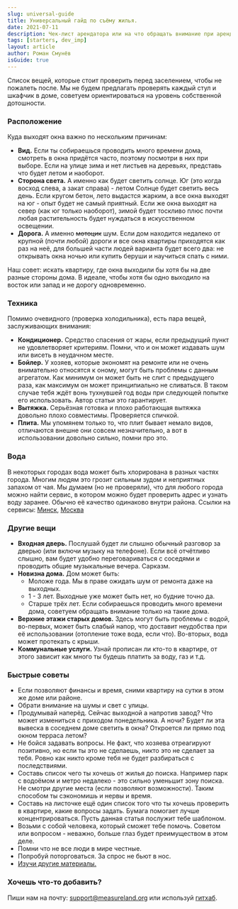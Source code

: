 ```yaml
---
slug: universal-guide
title: Универсальный гайд по съёму жилья.
date: 2021-07-11
description: Чек-лист арендатора или на что обращать внимание при аренде жилья.
tags: [starters, dev_imp]
layout: article
author: Роман Смунёв
isGuide: true
---
```


Список вещей, которые стоит проверить перед заселением, чтобы не пожалеть после. Мы не будем предлагать проверять каждый стул и шкафчик в доме, советуем ориентироваться на уровень собственной дотошности.

### Расположение
Куда выходят окна важно по нескольким причинам:

- **Вид.** Если ты собираешься проводить много времени дома, смотреть в окна придётся часто, поэтому посмотри в них при выборе. Если на улице зима и нет листьев на деревьях, представь что будет летом и наоборот.
- **Сторона света.** А именно как будет светить солнце. Юг (это когда восход слева, а закат справа) - летом Солнце будет светить весь день. Если кругом бетон, лето выдастся жарким, а все окна выходят на юг - опыт будет не самый приятный. Если же окна выходят на север (как юг только наоборот), зимой будет тоскливо плюс почти любая растительность будет нуждаться в искусственном освещении.
- **Дорога.** А именно <s>мотоцик</s> шум. Если дом находится недалеко от крупной (почти любой) дороги и все окна квартиры приходятся как раз на неё, для большей части людей варианта будет всего два: не открывать окна ночью или купить беруши и научиться спать с ними.

Наш совет: искать квартиру, где окна выходили бы хотя бы на две разные стороны дома. В идеале, чтобы хотя бы одно выходило на восток или запад и не дорогу одновременно.

### Техника
Помимо очевидного (проверка холодильника), есть пара вещей, заслуживающих внимания:

- **Кондиционер.** Средство спасения от жары, если предыдущий пункт не удовлетворяет критериям. Помни, что и он может издавать шум или висеть в неудачном месте.
- **Бойлер.** У хозяев, которые экономят на ремонте или не очень внимательно относятся к оному, могут быть проблемы с данным агрегатом. Как минимум он может быть не слит с предыдущего раза, как максимум он может принципиально не сливаться. В таком случае тебя ждёт вонь тухнувшей год воды при следующей попытке его использовать. Автор статьи это гарантирует.
- **Вытяжка.** Серьёзная готовка и плохо работающая вытяжка довольно плохо совместимы. Проверяется спичкой.
- **Плита.** Мы упомянем только то, что плит бывает немало видов, отличаются внешне они совсем незначительно, а вот в использовании довольно сильно, помни про это.

### Вода
В некоторых городах вода может быть хлорирована в разных частях города. Многим людям это грозит сильным зудом и неприятных запахом от чая. Мы думаем (но не проверяли), что для любого города можно найти сервис, в котором можно будет проверить адрес и узнать воду заранее. Обычно её качество одинаково внутри района. Ссылки на сервисы: <a href="https://minskvodokanal.by/water/home/" class="article__link" target="_blank" rel="noopener">Минск</a>, <a href="https://www.mosvodokanal.ru/forpeople/waterquality.php" class="article__link" target="_blank" rel="noopener">Москва</a>

### Другие вещи
- **Входная дверь.** Послушай будет ли слышно обычный разговор за дверью (или включи музыку на телефоне). Если всё отчётливо слышно, вам будет удобно переговариваться с соседями и проводить общие музыкальные вечера. Сарказм.
- **Новизна дома.** Дом может быть:
    - Моложе года. Мы в праве ожидать шум от ремонта даже на выходных.
    - 1 - 3 лет. Выходные уже может быть нет, но будние точно да.
    - Старше трёх лет. Если собираешься проводить много времени дома, советуем обращать внимание только на такие дома.
- **Верхние этажи старых домов.** Здесь могут быть проблемы с водой, во-первых, может быть слабый напор, что доставит неудобства при её использовании (отопление тоже вода, если что). Во-вторых, вода может протекать с крыши.
- **Коммунальные услуги.** Узнай прописан ли кто-то в квартире, от этого зависит как много ты будешь платить за воду, газ и т.д.

### Быстрые советы
- Если позволяют финансы и время, сними квартиру на сутки в этом же доме или районе.
- Обрати внимание на шумы и свет с улицы.
- Продумывай наперёд. Сейчас выходной а напротив завод? Что может измениться с приходом понедельника. А ночи? Будет ли эта вывеска в соседнем доме светить в окна? Откроется ли прямо под окном терраса летом?
- Не бойся задавать вопросы. Не факт, что хозяева отреагируют позитивно, но если ты это не сделаешь, никто это не сделает за тебя. Ровно как никто кроме тебя не будет разбираться с последствиями.
- Составь список чего ты хочешь от жилья до поиска. Например парк с водоёмом и метро недалеко - это сильно уменьшит зону поиска. Не смотри другие места (если позволяют возможности). Таким способом ты сэкономишь и нервы и время.
- Составь на листочке ещё один список того что ты хочешь проверить в квартире, какие вопросы задать. Бумага помогает лучше концентрироваться. Пусть данная статья послужит тебе шаблоном.
- Возьми с собой человека, который сможет тебе помочь. Советом или вопросом - неважно, больше глаз будет преимуществом в этом деле.
- Помни что не все люди в мире честные.
- Попробуй поторговаться. За спрос не бьют в нос.
- <a href="https://duckduckgo.com/?q=%D1%81%D0%BE%D0%B2%D0%B5%D1%82%D1%8B+%D0%BF%D0%BE+%D1%81%D1%8A%D0%B5%D0%BC%D1%83+%D0%B6%D0%B8%D0%BB%D1%8C%D1%8F&atb=v231-1&ia=web" class="article__link" target="_blank" rel="noopener">Изучи другие материалы.</a>

### Хочешь что-то добавить?
Пиши нам на почту: <a href="mailto:support@measureland.org" class="article__link">support@measureland.org</a> или используй <a href="https://github.com/RomanistHere/Measureland" class="article__link" target="_blank" rel="noopener">гитхаб</a>.
